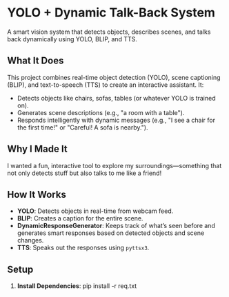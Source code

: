 # YOLO + Dynamic Talk-Back System
A smart vision system that detects objects, describes scenes, and talks back dynamically using YOLO, BLIP, and TTS.

## What It Does
This project combines real-time object detection (YOLO), scene captioning (BLIP), and text-to-speech (TTS) to create an interactive assistant. It:
- Detects objects like chairs, sofas, tables (or whatever YOLO is trained on).
- Generates scene descriptions (e.g., "a room with a table").
- Responds intelligently with dynamic messages (e.g., "I see a chair for the first time!" or "Careful! A sofa is nearby.").

## Why I Made It
I wanted a fun, interactive tool to explore my surroundings—something that not only detects stuff but also talks to me like a friend!

## How It Works
- **YOLO**: Detects objects in real-time from webcam feed.
- **BLIP**: Creates a caption for the entire scene.
- **DynamicResponseGenerator**: Keeps track of what’s seen before and generates smart responses based on detected objects and scene changes.
- **TTS**: Speaks out the responses using `pyttsx3`.

## Setup
1. **Install Dependencies**:
   pip install -r req.txt